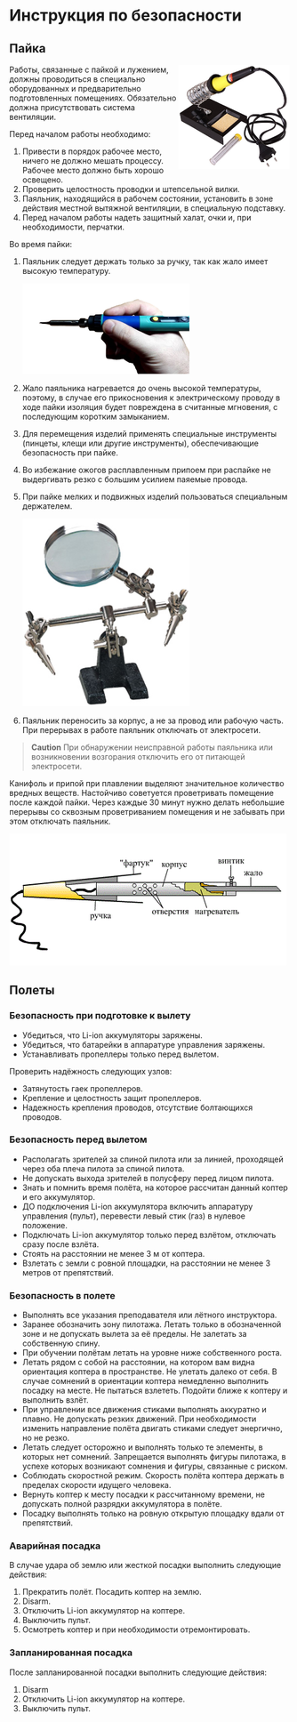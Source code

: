 Инструкция по безопасности
===

Пайка
-----

<img src="../assets/stand.jpg" align=right width=200>

Работы, связанные с пайкой и лужением, должны проводиться в специально оборудованных и предварительно подготовленных помещениях. Обязательно должна присутствовать система вентиляции.

Перед началом работы необходимо:

1. Привести в порядок рабочее место, ничего не должно мешать процессу. Рабочее место должно быть хорошо освещено.
2. Проверить целостность проводки и штепсельной вилки.
3. Паяльник, находящийся в рабочем состоянии, установить в зоне действия местной вытяжной вентиляции, в специальную подставку.
4. Перед началом работы надеть защитный халат, очки и, при необходимости, перчатки.

Во время пайки:

1. Паяльник следует держать только за ручку, так как жало имеет высокую температуру.

    <img src="../assets/keep.png" width=300>

2. Жало паяльника нагревается до очень высокой температуры, поэтому, в случае его прикосновения к электрическому проводу в ходе пайки изоляция будет повреждена в считанные мгновения, с последующим коротким замыканием.
3. Для перемещения изделий применять специальные инструменты (пинцеты, клещи или другие инструменты), обеспечивающие безопасность при пайке.
4. Во избежание ожогов расплавленным припоем при распайке не выдергивать резко с большим усилием паяемые провода.
5. При пайке мелких и подвижных изделий пользоваться специальным держателем.

    <img src="../assets/helphand.jpg" width=300>

6. Паяльник переносить за корпус, а не за провод или рабочую часть. При перерывах в работе паяльник отключать от электросети.

> **Caution** При обнаружении неисправной работы паяльника или возникновении возгорания отключить его от питающей электросети.

Канифоль и припой при плавлении выделяют значительное количество вредных веществ. Настойчиво советуется проветривать помещение после каждой пайки. Через каждые 30 минут нужно делать небольшие перерывы со сквозным проветриванием помещения и не забывать при этом отключать паяльник.

![Паяльник состав](../assets/solderConsist.gif)

Полеты
------

### Безопасность при подготовке к вылету

* Убедиться, что Li-ion аккумуляторы заряжены.
* Убедиться, что батарейки в аппаратуре управления заряжены.
* Устанавливать пропеллеры только перед вылетом.

Проверить надёжность следующих узлов:

* Затянутость гаек пропеллеров.
* Крепление и целостность защит пропеллеров.
* Надежность крепления проводов, отсутствие болтающихся проводов.

### Безопасность перед вылетом

* Располагать зрителей за спиной пилота или за линией, проходящей через оба плеча пилота за спиной пилота.
* Не допускать выхода зрителей в полусферу перед лицом пилота.
* Знать и помнить время полёта, на которое рассчитан данный коптер и его аккумулятор.
* ДО подключения Li-ion аккумулятора включить аппаратуру управления (пульт), перевести левый стик (газ) в нулевое положение.
* Подключать Li-ion аккумулятор только перед взлётом, отключать сразу после взлёта.
* Стоять на расстоянии не менее 3 м от коптера.
* Взлетать с земли с ровной площадки, на расстоянии не менее 3 метров от препятствий.

### Безопасность в полете

* Выполнять все указания преподавателя или лётного инструктора.
* Заранее обозначить зону пилотажа. Летать только в обозначенной зоне и не допускать вылета за её пределы. Не залетать за собственную спину.
* При обучении полётам летать на уровне ниже собственного роста.
* Летать рядом с собой на расстоянии, на котором вам видна ориентация коптера в пространстве. Не улетать далеко от себя. В случае сомнений в ориентации коптера немедленно выполнить посадку на месте. Не пытаться взлететь. Подойти ближе к коптеру и выполнить взлёт.
* При управлении все движения стиками выполнять аккуратно и плавно. Не допускать резких движений. При необходимости изменить направление полёта двигать стиками следует энергично, но не резко.
* Летать следует осторожно и выполнять только те элементы, в которых нет сомнений. Запрещается выполнять фигуры пилотажа, в успехе которых возникают сомнения и фигуры, связанные с риском.
* Соблюдать скоростной режим. Скорость полёта коптера держать в пределах скорости идущего человека.
* Вернуть коптер к месту посадки к рассчитанному времени, не допускать полной разрядки аккумулятора в полёте.
* Посадку выполнять только на ровную открытую площадку вдали от препятствий.

### Аварийная посадка

В случае удара об землю или жесткой посадки выполнить следующие действия:

1. Прекратить полёт. Посадить коптер на землю.
2. Disarm.
3. Отключить Li-ion аккумулятор на коптере.
4. Выключить пульт.
5. Осмотреть коптер и при необходимости отремонтировать.

### Запланированная посадка

После запланированной посадки выполнить следующие действия:

1. Disarm
2. Отключить Li-ion аккумулятор на коптере.
3. Выключить пульт.
